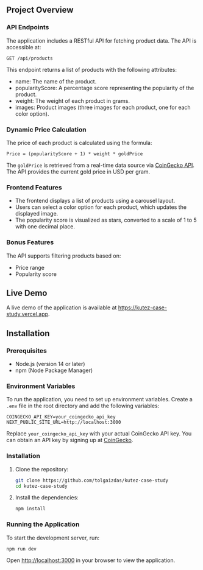## Project Overview

### API Endpoints
The application includes a RESTful API for fetching product data. The API is accessible at:
```
GET /api/products
```
This endpoint returns a list of products with the following attributes:
- name: The name of the product.
- popularityScore: A percentage score representing the popularity of the product.
- weight: The weight of each product in grams.
- images: Product images (three images for each product, one for each color option).

### Dynamic Price Calculation
The price of each product is calculated using the formula:
```
Price = (popularityScore + 1) * weight * goldPrice
```
The `goldPrice` is retrieved from a real-time data source via [CoinGecko API](https://www.coingecko.com/). The API provides the current gold price in USD per gram.

### Frontend Features
- The frontend displays a list of products using a carousel layout.
- Users can select a color option for each product, which updates the displayed image.
- The popularity score is visualized as stars, converted to a scale of 1 to 5 with one decimal place.

### Bonus Features
The API supports filtering products based on:
- Price range
- Popularity score

## Live Demo

A live demo of the application is available at https://kutez-case-study.vercel.app.

## Installation

### Prerequisites
- Node.js (version 14 or later)
- npm (Node Package Manager)

### Environment Variables
To run the application, you need to set up environment variables. Create a `.env` file in the root directory and add the following variables:
```
COINGECKO_API_KEY=your_coingecko_api_key
NEXT_PUBLIC_SITE_URL=http://localhost:3000
```
Replace `your_coingecko_api_key` with your actual CoinGecko API key. You can obtain an API key by signing up at [CoinGecko](https://www.coingecko.com/en/api).

### Installation
1. Clone the repository:
   ```bash
   git clone https://github.com/tolgaizdas/kutez-case-study
   cd kutez-case-study
   ```

2. Install the dependencies:
   ```bash
   npm install
   ```

### Running the Application
To start the development server, run:
```bash
npm run dev
```
Open [http://localhost:3000](http://localhost:3000) in your browser to view the application.
